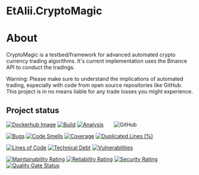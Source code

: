 # EtAlii.CryptoMagic

# About
CryptoMagic is a testbed/framework for advanced automated crypto currency trading algorithms. It's current implementation uses the Binance API to conduct the tradings.

Warning: Please make sure to understand the implications of automated trading, especially with code from open source repositories like GitHub.
This project is in no means liable for any trade losses you might experience.

## Project status

[![Dockerhub Image](https://img.shields.io/docker/v/vrenken/cryptomagic)](https://hub.docker.com/r/vrenken/cryptomagic/tags)
[![Build](https://github.com/vrenken/EtAlii.CryptoMagic/actions/workflows/build.yml/badge.svg?branch=main)](https://github.com/vrenken/EtAlii.CryptoMagic/actions/workflows/build.yml)
[![Analysis](https://github.com/vrenken/EtAlii.CryptoMagic/actions/workflows/analysis.yml/badge.svg)](https://github.com/vrenken/EtAlii.CryptoMagic/actions/workflows/analysis.yml)
&nbsp;&nbsp;&nbsp;&nbsp;&nbsp;&nbsp;![GitHub](https://img.shields.io/github/license/vrenken/EtAlii.CryptoMagic)

[![Bugs](https://sonarcloud.io/api/project_badges/measure?project=EtAlii.CryptoMagic&metric=bugs)](https://sonarcloud.io/dashboard?id=EtAlii.CryptoMagic)
[![Code Smells](https://sonarcloud.io/api/project_badges/measure?project=EtAlii.CryptoMagic&metric=code_smells)](https://sonarcloud.io/dashboard?id=EtAlii.CryptoMagic)
[![Coverage](https://sonarcloud.io/api/project_badges/measure?project=EtAlii.CryptoMagic&metric=coverage)](https://sonarcloud.io/dashboard?id=EtAlii.CryptoMagic)
[![Duplicated Lines (%)](https://sonarcloud.io/api/project_badges/measure?project=EtAlii.CryptoMagic&metric=duplicated_lines_density)](https://sonarcloud.io/dashboard?id=EtAlii.CryptoMagic)

[![Lines of Code](https://sonarcloud.io/api/project_badges/measure?project=EtAlii.CryptoMagic&metric=ncloc)](https://sonarcloud.io/dashboard?id=EtAlii.CryptoMagic)
[![Technical Debt](https://sonarcloud.io/api/project_badges/measure?project=EtAlii.CryptoMagic&metric=sqale_index)](https://sonarcloud.io/dashboard?id=EtAlii.CryptoMagic)
[![Vulnerabilities](https://sonarcloud.io/api/project_badges/measure?project=EtAlii.CryptoMagic&metric=vulnerabilities)](https://sonarcloud.io/dashboard?id=EtAlii.CryptoMagic)

[![Maintainability Rating](https://sonarcloud.io/api/project_badges/measure?project=EtAlii.CryptoMagic&metric=sqale_rating)](https://sonarcloud.io/dashboard?id=EtAlii.CryptoMagic)
[![Reliability Rating](https://sonarcloud.io/api/project_badges/measure?project=EtAlii.CryptoMagic&metric=reliability_rating)](https://sonarcloud.io/dashboard?id=EtAlii.CryptoMagic)
[![Security Rating](https://sonarcloud.io/api/project_badges/measure?project=EtAlii.CryptoMagic&metric=security_rating)](https://sonarcloud.io/dashboard?id=EtAlii.CryptoMagic)
[![Quality Gate Status](https://sonarcloud.io/api/project_badges/measure?project=EtAlii.CryptoMagic&metric=alert_status)](https://sonarcloud.io/dashboard?id=EtAlii.CryptoMagic)
